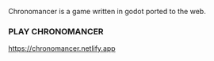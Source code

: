 Chronomancer is a game written in godot ported to the web.

### PLAY CHRONOMANCER

https://chronomancer.netlify.app
